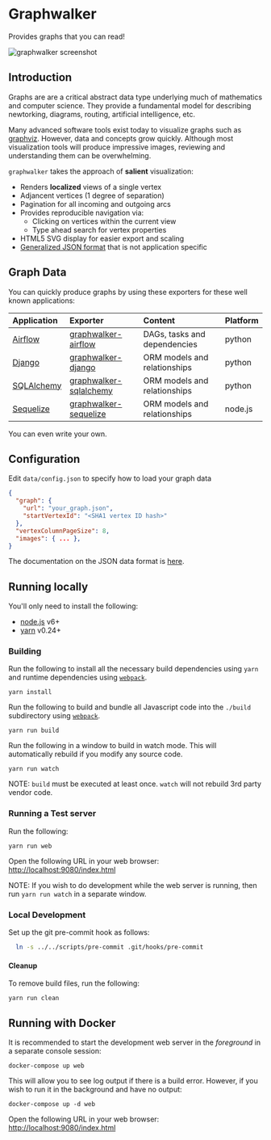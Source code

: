 # Graphwalker

Provides graphs that you can read!

![graphwalker screenshot](../docs/graphwalker_screenshot.png)

## Introduction

Graphs are are a critical abstract data type underlying much of mathematics and computer science. They provide
a fundamental model for describing newtorking, diagrams, routing, artificial intelligence, etc.

Many advanced software tools exist today to visualize graphs such as [graphviz](http://www.graphviz.org/). However,
data and concepts grow quickly. Although most visualization tools will produce impressive images, reviewing and understanding
them can be overwhelming.

`graphwalker` takes the approach of **salient** visualization:

- Renders **localized** views of a single vertex
- Adjancent vertices (1 degree of separation)
- Pagination for all incoming and outgoing arcs
- Provides reproducible navigation via:
  - Clicking on vertices within the current view
  - Type ahead search for vertex properties
- HTML5 SVG display for easier export and scaling
- [Generalized JSON format](./docs/data_format.md) that is not application specific

## Graph Data

You can quickly produce graphs by using these exporters for these well known applications:

| Application                                      | Exporter                                                                        | Content                      | Platform |
| :----------------------------------------------- | :------------------------------------------------------------------------------ | :--------------------------- | :------- |
| [Airflow](https://airflow.incubator.apache.org/) | [graphwalker-airflow](https://github.com/bijanvakili/graphwalker-airflow)       | DAGs, tasks and dependencies | python   |
| [Django](https://www.djangoproject.com/)         | [graphwalker-django](https://github.com/bijanvakili/graphwalker-django)         | ORM models and relationships | python   |
| [SQLAlchemy](https://www.sqlalchemy.org/)        | [graphwalker-sqlalchemy](https://github.com/bijanvakili/graphwalker-sqlalchemy) | ORM models and relationships | python   |
| [Sequelize](http://docs.sequelizejs.com/)        | [graphwalker-sequelize](https://github.com/bijanvakili/graphwalker-sequelize)   | ORM models and relationships | node.js  |

You can even write your own.

## Configuration

Edit `data/config.json` to specify how to load your graph data

```json
{
  "graph": {
    "url": "your_graph.json",
    "startVertexId": "<SHA1 vertex ID hash>"
  },
  "vertexColumnPageSize": 8,
  "images": { ... },
}
```

The documentation on the JSON data format is [here](./docs/data_format.md).

## Running locally

You'll only need to install the following:

- [node.js](https://nodejs.org/) v6+
- [yarn](https://yarnpkg.com/en/) v0.24+

### Building

Run the following to install all the necessary build dependencies using `yarn` and runtime dependencies using [`webpack`](https://webpack.github.io/).

    yarn install

Run the following to build and bundle all Javascript code into the `./build` subdirectory using [`webpack`](https://webpack.github.io/).

    yarn run build

Run the following in a window to build in watch mode. This will automatically rebuild if you modify any source code.

    yarn run watch

NOTE: `build` must be executed at least once. `watch` will not rebuild 3rd party vendor code.

### Running a Test server

Run the following:

    yarn run web

Open the following URL in your web browser: [http://localhost:9080/index.html](http://localhost:8080/index.html)

NOTE: If you wish to do development while the web server is running, then run `yarn run watch` in a separate window.

### Local Development

Set up the git pre-commit hook as follows:

```sh
  ln -s ../../scripts/pre-commit .git/hooks/pre-commit
```

#### Cleanup

To remove build files, run the following:

    yarn run clean

## Running with Docker

It is recommended to start the development web server in the _foreground_ in a separate console session:

    docker-compose up web

This will allow you to see log output if there is a build error. However, if you wish to run it in the background
and have no output:

    docker-compose up -d web

Open the following URL in your web browser: [http://localhost:9080/index.html](http://localhost:9080/index.html)
